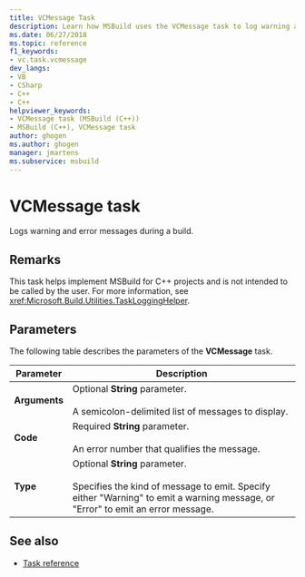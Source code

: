 ```yaml
---
title: VCMessage Task
description: Learn how MSBuild uses the VCMessage task to log warning and error messages during a build for C++ projects. 
ms.date: 06/27/2018
ms.topic: reference
f1_keywords:
- vc.task.vcmessage
dev_langs:
- VB
- CSharp
- C++
- C++
helpviewer_keywords:
- VCMessage task (MSBuild (C++))
- MSBuild (C++), VCMessage task
author: ghogen
ms.author: ghogen
manager: jmartens
ms.subservice: msbuild
---
```

# VCMessage task

Logs warning and error messages during a build.

## Remarks

 This task helps implement MSBuild for C++ projects and is not intended to be called by the user. For more information, see <xref:Microsoft.Build.Utilities.TaskLoggingHelper>.

## Parameters

 The following table describes the parameters of the **VCMessage** task.

|Parameter|Description|
|---------------|-----------------|
|**Arguments**|Optional **String** parameter.<br /><br /> A semicolon-delimited list of messages to display.|
|**Code**|Required **String** parameter.<br /><br /> An error number that qualifies the message.|
|**Type**|Optional **String** parameter.<br /><br /> Specifies the kind of message to emit. Specify either "Warning" to emit a warning message, or "Error" to emit an error message.|

## See also

- [Task reference](../msbuild/msbuild-task-reference.md)
